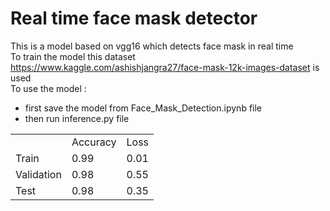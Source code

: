 # Real time face mask  detector 
  
This is a model based on vgg16 which detects face mask in real time</br>
To train the model this dataset https://www.kaggle.com/ashishjangra27/face-mask-12k-images-dataset is used</br>
To use the model :</br>
* first save the model from Face_Mask_Detection.ipynb file</br>
* then run inference.py file

<table>
     <tr>
       <td></td>
       <td>Accuracy</td>
       <td>Loss</td>
     </tr>
     <tr>
        <td>Train</td>
        <td>0.99</td>
        <td>0.01</td>
     </tr>
     <tr>
        <td>Validation</td>
        <td>0.98</td>
        <td>0.55</td>
     </tr>
     <tr>
        <td>Test</td>
        <td>0.98</td>
        <td>0.35</td>
     </tr>
   </table>
  
  
